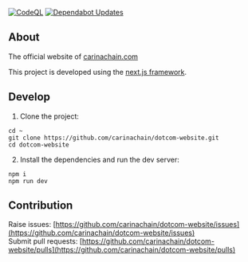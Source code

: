 [![CodeQL](https://github.com/carinachain/dotcom-website/actions/workflows/github-code-scanning/codeql/badge.svg)](https://github.com/carinachain/dotcom-website/actions/workflows/github-code-scanning/codeql)
[![Dependabot Updates](https://github.com/carinachain/dotcom-website/actions/workflows/dependabot/dependabot-updates/badge.svg)](https://github.com/carinachain/dotcom-website/actions/workflows/dependabot/dependabot-updates)
## About
The official website of [carinachain.com](https://www.carinachain.com)

This project is developed using the [next.js framework](https://nextjs.org/).

## Develop
1. Clone the project:
```shell
cd ~
git clone https://github.com/carinachain/dotcom-website.git
cd dotcom-website
```
2. Install the dependencies and run the dev server:
```shell
npm i
npm run dev
```

## Contribution
Raise issues: [https://github.com/carinachain/dotcom-website/issues](https://github.com/carinachain/dotcom-website/issues)  
Submit pull requests: [https://github.com/carinachain/dotcom-website/pulls](https://github.com/carinachain/dotcom-website/pulls)

